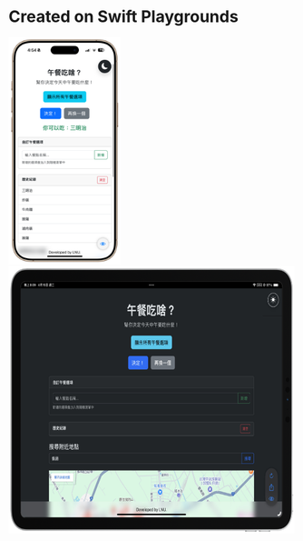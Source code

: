 # Created on Swift Playgrounds
<p align="left">
  <img src="https://raw.githubusercontent.com/ian20040409/Lunch-webview-swift/refs/heads/main/IMG_0069_new.png" height="400">
  <img src="https://raw.githubusercontent.com/ian20040409/Lunch-webview-swift/refs/heads/main/IMG_0034-landscape.png" height="470">
</p>
